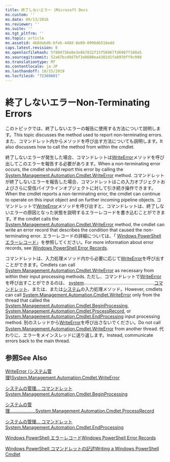 ```yaml
---
title: 終了しないエラー |Microsoft Docs
ms.custom: ''
ms.date: 09/13/2016
ms.reviewer: ''
ms.suite: ''
ms.tgt_pltfrm: ''
ms.topic: article
ms.assetid: 468dabd6-bfeb-448d-8e09-0996db516edd
caps.latest.revision: 8
ms.openlocfilehash: 5f804756e0e3e867832f15f50967fd6987f160a5
ms.sourcegitcommit: 52a67bcd9d7bf3e8600ea4302d1fa8970ff9c998
ms.translationtype: MT
ms.contentlocale: ja-JP
ms.lasthandoff: 10/15/2019
ms.locfileid: "72369601"
---
```

# <a name="non-terminating-errors"></a><span data-ttu-id="4c67d-102">終了しないエラー</span><span class="sxs-lookup"><span data-stu-id="4c67d-102">Non-Terminating Errors</span></span>

<span data-ttu-id="4c67d-103">このトピックでは、終了しないエラーの報告に使用する方法について説明します。</span><span class="sxs-lookup"><span data-stu-id="4c67d-103">This topic discusses the method used to report non-terminating errors.</span></span> <span data-ttu-id="4c67d-104">また、コマンドレット内からメソッドを呼び出す方法についても説明します。</span><span class="sxs-lookup"><span data-stu-id="4c67d-104">It also discusses how to call the method from within the cmdlet.</span></span>

<span data-ttu-id="4c67d-105">終了しないエラーが発生した場合、コマンドレットは[WriteError](/dotnet/api/System.Management.Automation.Cmdlet.WriteError)メソッドを呼び出してこのエラーを報告する必要があります。</span><span class="sxs-lookup"><span data-stu-id="4c67d-105">When a non-terminating error occurs, the cmdlet should report this error by calling the [System.Management.Automation.Cmdlet.WriteError](/dotnet/api/System.Management.Automation.Cmdlet.WriteError) method.</span></span> <span data-ttu-id="4c67d-106">コマンドレットが終了しないエラーを報告した場合、コマンドレットはこの入力オブジェクトおよびさらに受信パイプラインオブジェクトに対して引き続き操作できます。</span><span class="sxs-lookup"><span data-stu-id="4c67d-106">When the cmdlet reports a non-terminating error, the cmdlet can continue to operate on this input object and on further incoming pipeline objects.</span></span> <span data-ttu-id="4c67d-107">コマンドレットで[WriteError](/dotnet/api/System.Management.Automation.Cmdlet.WriteError)メソッドを呼び出すと、コマンドレットは、終了しないエラーの原因となった状態を説明するエラーレコードを書き込むことができます。</span><span class="sxs-lookup"><span data-stu-id="4c67d-107">If the cmdlet calls the [System.Management.Automation.Cmdlet.WriteError](/dotnet/api/System.Management.Automation.Cmdlet.WriteError) method, the cmdlet can write an error record that describes the condition that caused the non-terminating error.</span></span> <span data-ttu-id="4c67d-108">エラーレコードの詳細については、「 [Windows PowerShell エラーレコード](./windows-powershell-error-records.md)」を参照してください。</span><span class="sxs-lookup"><span data-stu-id="4c67d-108">For more information about error records, see [Windows PowerShell Error Records](./windows-powershell-error-records.md).</span></span>

<span data-ttu-id="4c67d-109">コマンドレットは、入力処理メソッド内から必要に応じて[WriteError](/dotnet/api/System.Management.Automation.Cmdlet.WriteError)を呼び出すことができます。</span><span class="sxs-lookup"><span data-stu-id="4c67d-109">Cmdlets can call [System.Management.Automation.Cmdlet.WriteError](/dotnet/api/System.Management.Automation.Cmdlet.WriteError) as necessary from within their input processing methods.</span></span> <span data-ttu-id="4c67d-110">ただし、コマンドレットで[WriteError](/dotnet/api/System.Management.Automation.Cmdlet.WriteError)を呼び出すことができるのは、 [system](/dotnet/api/System.Management.Automation.Cmdlet.BeginProcessing).......................................................[コマンドレット](/dotnet/api/System.Management.Automation.Cmdlet.ProcessRecord)、または、または[システム](/dotnet/api/System.Management.Automation.Cmdlet.EndProcessing)の入力処理メソッド。</span><span class="sxs-lookup"><span data-stu-id="4c67d-110">However, cmdlets can call [System.Management.Automation.Cmdlet.WriteError](/dotnet/api/System.Management.Automation.Cmdlet.WriteError) only from the thread that called the [System.Management.Automation.Cmdlet.BeginProcessing](/dotnet/api/System.Management.Automation.Cmdlet.BeginProcessing), [System.Management.Automation.Cmdlet.ProcessRecord](/dotnet/api/System.Management.Automation.Cmdlet.ProcessRecord), or [System.Management.Automation.Cmdlet.EndProcessing](/dotnet/api/System.Management.Automation.Cmdlet.EndProcessing) input processing method.</span></span> <span data-ttu-id="4c67d-111">別のスレッドから[WriteError](/dotnet/api/System.Management.Automation.Cmdlet.WriteError)を呼び出さないでください。</span><span class="sxs-lookup"><span data-stu-id="4c67d-111">Do not call [System.Management.Automation.Cmdlet.WriteError](/dotnet/api/System.Management.Automation.Cmdlet.WriteError) from another thread.</span></span> <span data-ttu-id="4c67d-112">代わりに、エラーをメインスレッドに送り返します。</span><span class="sxs-lookup"><span data-stu-id="4c67d-112">Instead, communicate errors back to the main thread.</span></span>

## <a name="see-also"></a><span data-ttu-id="4c67d-113">参照</span><span class="sxs-lookup"><span data-stu-id="4c67d-113">See Also</span></span>

[<span data-ttu-id="4c67d-114">WriteError (システム管理)</span><span class="sxs-lookup"><span data-stu-id="4c67d-114">System.Management.Automation.Cmdlet.WriteError</span></span>](/dotnet/api/System.Management.Automation.Cmdlet.WriteError)

[<span data-ttu-id="4c67d-115">システムの管理... コマンドレット</span><span class="sxs-lookup"><span data-stu-id="4c67d-115">System.Management.Automation.Cmdlet.BeginProcessing</span></span>](/dotnet/api/System.Management.Automation.Cmdlet.BeginProcessing)

[<span data-ttu-id="4c67d-116">システムの管理....................</span><span class="sxs-lookup"><span data-stu-id="4c67d-116">System.Management.Automation.Cmdlet.ProcessRecord</span></span>](/dotnet/api/System.Management.Automation.Cmdlet.ProcessRecord)

[<span data-ttu-id="4c67d-117">システムの管理... コマンドレット</span><span class="sxs-lookup"><span data-stu-id="4c67d-117">System.Management.Automation.Cmdlet.EndProcessing</span></span>](/dotnet/api/System.Management.Automation.Cmdlet.EndProcessing)

[<span data-ttu-id="4c67d-118">Windows PowerShell エラーレコード</span><span class="sxs-lookup"><span data-stu-id="4c67d-118">Windows PowerShell Error Records</span></span>](./windows-powershell-error-records.md)

[<span data-ttu-id="4c67d-119">Windows PowerShell コマンドレットの記述</span><span class="sxs-lookup"><span data-stu-id="4c67d-119">Writing a Windows PowerShell Cmdlet</span></span>](./writing-a-windows-powershell-cmdlet.md)
